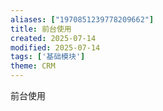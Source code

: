 ```yaml
---
aliases: ["1970851239778209662"]
title: 前台使用
created: 2025-07-14
modified: 2025-07-14
tags: ['基础模块']
theme: CRM
---
```


前台使用